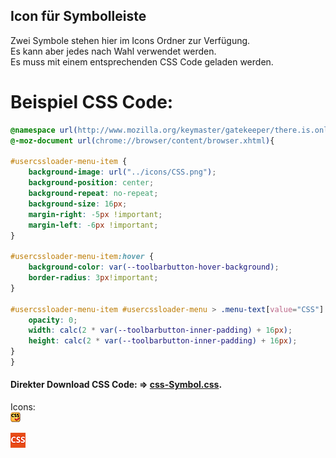 
## Icon für Symbolleiste ##
Zwei Symbole stehen hier im Icons Ordner zur Verfügung.    
Es kann aber jedes nach Wahl verwendet werden.    
Es muss mit einem entsprechenden CSS Code geladen werden.    
      
# Beispiel CSS Code: #     
    
```CSS
@namespace url(http://www.mozilla.org/keymaster/gatekeeper/there.is.only.xul);
@-moz-document url(chrome://browser/content/browser.xhtml){

#usercssloader-menu-item {
	background-image: url("../icons/CSS.png");
	background-position: center;
	background-repeat: no-repeat;
	background-size: 16px;
	margin-right: -5px !important;
	margin-left: -6px !important;
}

#usercssloader-menu-item:hover {
	background-color: var(--toolbarbutton-hover-background);
	border-radius: 3px!important;
}

#usercssloader-menu-item #usercssloader-menu > .menu-text[value="CSS"] {
	opacity: 0;
	width: calc(2 * var(--toolbarbutton-inner-padding) + 16px);
	height: calc(2 * var(--toolbarbutton-inner-padding) + 16px);
}
}
```
#### Direkter Download CSS Code: **⇒** [css-Symbol.css](https://github.com/Endor8/userChrome.js/blob/master/Firefox%20143/usercssloader/css-Symbol.css).    

Icons:      
![Screenshot](https://github.com/Endor8/userChrome.js/blob/master/Firefox%20143/usercssloader/icons/css.png?raw=true)     
    
![Screenshot](https://github.com/Endor8/userChrome.js/blob/master/Firefox%20143/usercssloader/icons/CSS1.png?raw=true)     
    
